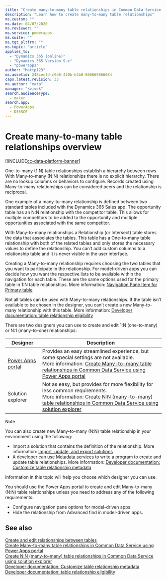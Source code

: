 ```yaml
---
title: "Create many-to-many table relationships in Common Data Service overview | MicrosoftDocs"
description: "Learn how to create many-to-many table relationships"
ms.custom: ""
ms.date: 04/07/2020
ms.reviewer: ""
ms.service: powerapps
ms.suite: ""
ms.tgt_pltfrm: ""
ms.topic: "article"
applies_to: 
  - "Dynamics 365 (online)"
  - "Dynamics 365 Version 9.x"
  - "powerapps"
author: "Mattp123"
ms.assetid: 248cecfd-c9e8-430b-b4b0-860669866084
caps.latest.revision: 33
ms.author: "matp"
manager: "kvivek"
search.audienceType: 
  - maker
search.app: 
  - PowerApps
  - D365CE
---
```

# Create many-to-many table relationships overview

[!INCLUDE[cc-data-platform-banner](../../includes/cc-data-platform-banner.md)]

One-to-many (1:N) table relationships establish a hierarchy between rows. With Many-to-many (N:N) relationships there is no explicit hierarchy. There are no lookup columns or behaviors to configure. Records created using Many-to-many relationships can be considered peers and the relationship is reciprocal.  

One example of a many-to-many relationship is defined between two standard tables included with the Dynamics 365 Sales app. The opportunity table has an N:N relationship with the competitor table. This allows for multiple competitors to be added to the opportunity and multiple opportunities associated with the same competitor. 
  
With Many-to-many relationships a Relationship (or Intersect) table stores the data that associates the tables. This table has a One-to-many table relationship with both of the related tables and only stores the necessary values to define the relationship. You can’t add custom columns to a relationship table and it is never visible in the user interface. 
  
Creating a Many-to-many relationship requires choosing the two tables that you want to participate in the relationship. For model-driven apps you can decide how you want the respective lists to be available within the navigation for each table. These are the same options used for the primary table in 1:N table relationships. More information:  [Navigation Pane Item for Primary table](create-edit-1n-relationships-solution-explorer.md#navigation-pane-item-for-primary-table)
  
Not all tables can be used with Many-to-many relationships. If the table isn't available to be chosen in the designer, you can’t create a new Many-to-many relationship with this table. More information: [Developer documentation: table relationship eligibility](https://docs.microsoft.com/dynamics365/customer-engagement/developer/table-relationship-eligibility)

There are two designers you can use to create and edit 1:N (one-to-many) or N:1 (many-to-one) relationships:

|Designer| Description|
|--|--|
|[Power Apps portal](https://make.powerapps.com/?utm_source=padocs&utm_medium=linkinadoc&utm_campaign=referralsfromdoc)|Provides an easy streamlined experience, but some special settings are not available.<br />More information: [Create Many-to-many table relationships in Common Data Service using Power Apps portal](create-edit-nn-relationships-portal.md)|
|Solution explorer|Not as easy, but provides for more flexibility for less common requirements.<br />More information: [Create N:N (many-to-many) table relationships in Common Data Service using solution explorer](create-edit-nn-relationships-solution-explorer.md) |

> [!NOTE]
> You can also create new Many-to-many (N:N) table relationship in your environment using the following:
> - Import a solution that contains the definition of the relationship. More information: [Import, update, and export solutions](import-update-export-solutions.md)
> - A developer can use [Metadata services](../../developer/common-data-service/metadata-services.md) to write a program to create and update table relationships. More information: [Developer documentation: Customize table relationship metadata](https://docs.microsoft.com/dynamics365/customer-engagement/developer/customize-table-relationship-metadata)

Information in this topic will help you choose which designer you can use. 

You should use the Power Apps portal to create and edit Many-to-many (N:N) table relationships unless you need to address any of the following requirements:

- Configure navigation pane options for model-driven apps.
- Hide the relationship from Advanced find in model-driven apps.

## See also

[Create and edit relationships between tables](create-edit-table-relationships.md)<br />
[Create Many-to-many table relationships in Common Data Service using Power Apps portal](create-edit-nn-relationships-portal.md)<br />
[Create N:N (many-to-many) table relationships in Common Data Service using solution explorer](create-edit-nn-relationships-solution-explorer.md)<br />
[Developer documentation: Customize table relationship metadata](https://docs.microsoft.com/dynamics365/customer-engagement/developer/customize-table-relationship-metadata)<br />
[Developer documentation: table relationship eligibility](https://docs.microsoft.com/dynamics365/customer-engagement/developer/table-relationship-eligibility)

